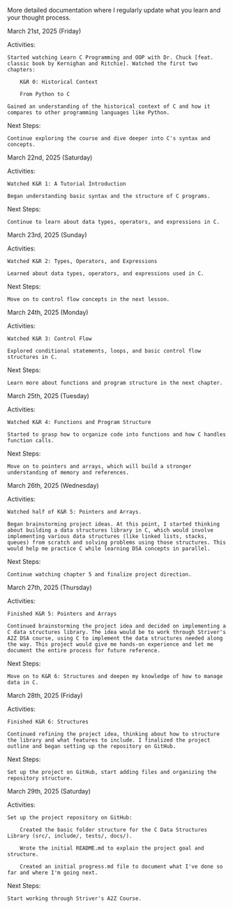 More detailed documentation where I regularly update what you learn and your thought process.

March 21st, 2025 (Friday)

Activities:

    Started watching Learn C Programming and OOP with Dr. Chuck [feat. classic book by Kernighan and Ritchie]. Watched the first two chapters:

        K&R 0: Historical Context

        From Python to C

    Gained an understanding of the historical context of C and how it compares to other programming languages like Python.

Next Steps:

    Continue exploring the course and dive deeper into C's syntax and concepts.

March 22nd, 2025 (Saturday)

Activities:

    Watched K&R 1: A Tutorial Introduction

    Began understanding basic syntax and the structure of C programs.

Next Steps:

    Continue to learn about data types, operators, and expressions in C.

March 23rd, 2025 (Sunday)

Activities:

    Watched K&R 2: Types, Operators, and Expressions

    Learned about data types, operators, and expressions used in C.

Next Steps:

    Move on to control flow concepts in the next lesson.

March 24th, 2025 (Monday)

Activities:

    Watched K&R 3: Control Flow

    Explored conditional statements, loops, and basic control flow structures in C.

Next Steps:

    Learn more about functions and program structure in the next chapter.

March 25th, 2025 (Tuesday)

Activities:

    Watched K&R 4: Functions and Program Structure

    Started to grasp how to organize code into functions and how C handles function calls.

Next Steps:

    Move on to pointers and arrays, which will build a stronger understanding of memory and references.

March 26th, 2025 (Wednesday)

Activities:

    Watched half of K&R 5: Pointers and Arrays.

    Began brainstorming project ideas. At this point, I started thinking about building a data structures library in C, which would involve implementing various data structures (like linked lists, stacks, queues) from scratch and solving problems using those structures. This would help me practice C while learning DSA concepts in parallel.

Next Steps:

    Continue watching chapter 5 and finalize project direction.

March 27th, 2025 (Thursday)

Activities:

    Finished K&R 5: Pointers and Arrays

    Continued brainstorming the project idea and decided on implementing a C data structures library. The idea would be to work through Striver's A2Z DSA course, using C to implement the data structures needed along the way. This project would give me hands-on experience and let me document the entire process for future reference.

Next Steps:

    Move on to K&R 6: Structures and deepen my knowledge of how to manage data in C.

March 28th, 2025 (Friday)

Activities:

    Finished K&R 6: Structures

    Continued refining the project idea, thinking about how to structure the library and what features to include. I finalized the project outline and began setting up the repository on GitHub.

Next Steps:

    Set up the project on GitHub, start adding files and organizing the repository structure.

March 29th, 2025 (Saturday)

Activities:

    Set up the project repository on GitHub:

        Created the basic folder structure for the C Data Structures Library (src/, include/, tests/, docs/).

        Wrote the initial README.md to explain the project goal and structure.

        Created an initial progress.md file to document what I've done so far and where I'm going next.

Next Steps:

    Start working through Striver's A2Z Course.